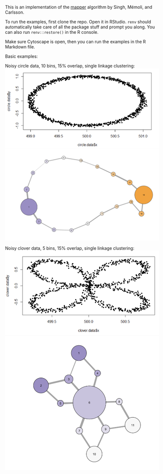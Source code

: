 This is an implementation of the [mapper](https://research.math.osu.edu/tgda/mapperPBG.pdf) algorithm by Singh, Mémoli, and Carlsson.

To run the examples, first clone the repo. Open it in RStudio. `renv` should automatically take care of all the package stuff and prompt you along. You can also run `renv::restore()` in the R console.

Make sure Cytoscape is open, then you can run the examples in the R Markdown file.

Basic examples:

Noisy circle data, 10 bins, 15% overlap, single linkage clustering: ![noisy circle](images/noisycircle.png) ![mappercircle](images/mappercircle.png)

Noisy clover data, 5 bins, 15% overlap, single linkage clustering: ![noisy clover](images/noisyclover.png) ![mapperclover](images/mapperclover.png)
